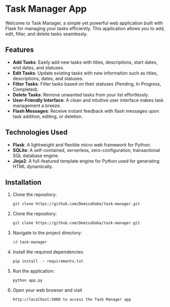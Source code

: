# Task Manager App

Welcome to Task Manager, a simple yet powerful web application built with Flask for managing your tasks efficiently. This application allows you to add, edit, filter, and delete tasks seamlessly.

## Features

- **Add Tasks**: Easily add new tasks with titles, descriptions, start dates, end dates, and statuses.
- **Edit Tasks**: Update existing tasks with new information such as titles, descriptions, dates, and statuses.
- **Filter Tasks**: Filter tasks based on their statuses (Pending, In Progress, Completed).
- **Delete Tasks**: Remove unwanted tasks from your list effortlessly.
- **User-Friendly Interface**: A clean and intuitive user interface makes task management a breeze.
- **Flash Messages**: Receive instant feedback with flash messages upon task addition, editing, or deletion.

## Technologies Used

- **Flask**: A lightweight and flexible micro web framework for Python.
- **SQLite**: A self-contained, serverless, zero-configuration, transactional SQL database engine.
- **Jinja2**: A full-featured template engine for Python used for generating HTML dynamically.

## Installation

1. Clone the repository:
   ```bash
   git clone https://github.com/DemisoDaba/task-manager.git
2. Clone the repository:
   ```bash
   git clone https://github.com/DemisoDaba/task-manager.git

3. Navigate to the project directory:
   ```bash
   cd task-manager

4. Install the required dependencies:
   ```bash
   pip install -r requirements.txt

5. Run the application:
   ```bash
   python app.py

6. Open your web browser and visit 
   ```bash 
   http://localhost:5000 to access the Task Manager app